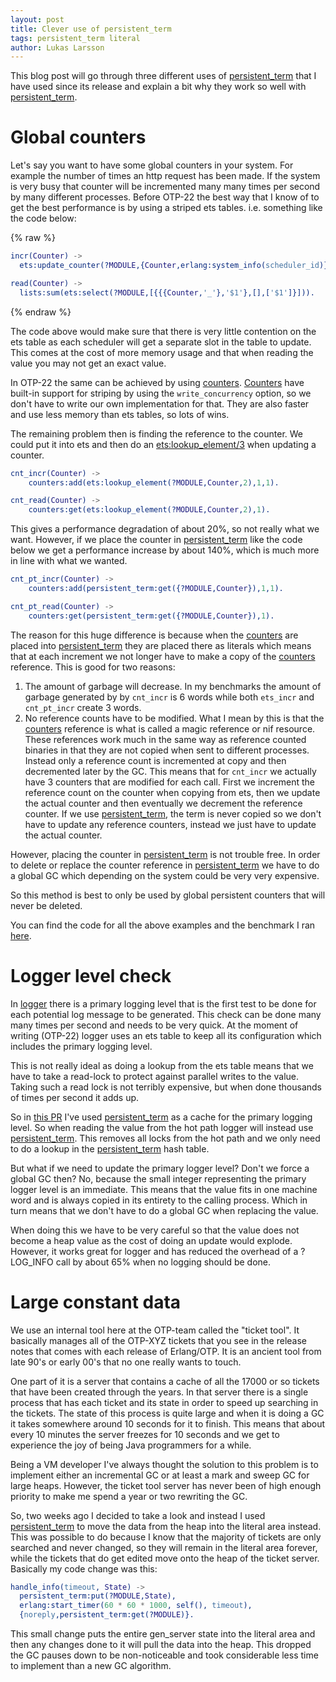 ```yaml
---
layout: post
title: Clever use of persistent_term
tags: persistent_term literal
author: Lukas Larsson
---
```


This blog post will go through three different uses of [persistent_term](http://erlang.org/doc/man/persistent_term.html)
that I have used since its release and explain a bit why they work so well with
[persistent\_term](http://erlang.org/doc/man/persistent_term.html).

# Global counters

Let's say you want to have some global counters in your system. For example the number
of times an http request has been made. If the system is very busy that counter
will be incremented many many times per second by many different processes. Before
OTP-22 the best way that I know of to get the best performance is by using a striped
ets tables. i.e. something like the code below:

{% raw %}
```erlang
incr(Counter) ->
  ets:update_counter(?MODULE,{Counter,erlang:system_info(scheduler_id)},1).

read(Counter) ->
  lists:sum(ets:select(?MODULE,[{{{Counter,'_'},'$1'},[],['$1']}])).
```
{% endraw %}

The code above would make sure that there is very little contention on the ets table
as each scheduler will get a separate slot in the table to update. This comes at the
cost of more memory usage and that when reading the value you may not get an exact
value.

In OTP-22 the same can be achieved by using [counters](http://erlang.org/doc/man/counters.html).
[Counters](http://erlang.org/doc/man/counters.html) have built-in
support for striping by using the `write_concurrency` option, so we don't have
to write our own implementation for that. They are also faster and use less memory
than ets tables, so lots of wins.

The remaining problem then is finding the reference to the counter. We could put it
into ets and then do an [ets:lookup\_element/3](http://erlang.org/doc/man/ets.html#lookup_element-3)
when updating a counter.

```erlang
cnt_incr(Counter) ->
    counters:add(ets:lookup_element(?MODULE,Counter,2),1,1).

cnt_read(Counter) ->
    counters:get(ets:lookup_element(?MODULE,Counter,2),1).
```

This gives a performance degradation of about 20%, so not really what we want.
However, if we place the counter in [persistent\_term](http://erlang.org/doc/man/persistent_term.html)
like the code below we get a performance increase by about 140%, which is much
more in line with what we wanted.

```erlang
cnt_pt_incr(Counter) ->
    counters:add(persistent_term:get({?MODULE,Counter}),1,1).

cnt_pt_read(Counter) ->
    counters:get(persistent_term:get({?MODULE,Counter}),1).
```

The reason for this huge difference is because when the [counters](http://erlang.org/doc/man/counters.html)
are placed into [persistent\_term](http://erlang.org/doc/man/persistent_term.html)
they are placed there as literals which means that at each increment we not longer
have to make a copy of the [counters](http://erlang.org/doc/man/counters.html) reference.
This is good for two reasons:

1) The amount of garbage will decrease. In my benchmarks the amount of garbage generated by
by `cnt_incr` is 6 words while both `ets_incr` and `cnt_pt_incr` create 3 words.
2) No reference counts have to be modified. What I mean by this is that the
[counters](http://erlang.org/doc/man/counters.html) reference
is what is called a magic reference or nif resource. These references work much in the same
way as reference counted binaries in that they are not copied when sent to different
processes. Instead only a reference count is incremented at copy and then decremented later
by the GC. This means that for `cnt_incr` we actually have 3 counters that are modified for
each call. First we increment the reference count on the counter when copying from ets, then
we update the actual counter and then eventually we decrement the reference counter. If we
use [persistent\_term](http://erlang.org/doc/man/persistent_term.html), the term is never
copied so we don't have to update any reference counters, instead we just have to update the
actual counter.

However, placing the counter in [persistent\_term](http://erlang.org/doc/man/persistent_term.html)
is not trouble free. In order to delete or replace the counter reference in
[persistent\_term](http://erlang.org/doc/man/persistent_term.html) we have to do a global
GC which depending on the system could be very very expensive.

So this method is best to only be used by global persistent counters that will never be deleted.

You can find the code for all the above examples and the benchmark I ran
[here](https://gist.github.com/garazdawi/17cdb5914b950f0acae21d9fcf7e8d41).

# Logger level check

In [logger](http://erlang.org/doc/man/logger.html) there is a primary logging
level that is the first test to be done for each potential log message to be generated.
This check can be done many many times per second and needs to be very quick. At the
moment of writing (OTP-22) logger uses an ets table to keep all its configuration which
includes the primary logging level.

This is not really ideal as doing a lookup from the ets table means that we have to take
a read-lock to protect against parallel writes to the value. Taking such a read lock is not
terribly expensive, but when done thousands of times per second it adds up.

So in [this PR](https://github.com/erlang/otp/pull/2356) I've used
[persistent\_term](http://erlang.org/doc/man/persistent_term.html) as
a cache for the primary logging level. So when reading the value from the hot path
logger will instead use [persistent\_term](http://erlang.org/doc/man/persistent_term.html).
This removes all locks from the hot path and we only need to do a lookup in the
[persistent\_term](http://erlang.org/doc/man/persistent_term.html) hash table.

But what if we need to update the primary logger level? Don't we force a global GC then?
No, because the small integer representing the primary logger level is an immediate.
This means that the value fits in one machine word and is always copied in its
entirety to the calling process. Which in turn means that we don't have to do a global
GC when replacing the value.

When doing this we have to be very careful so that the value does not become a heap value
as the cost of doing an update would explode. However, it works great for logger and
has reduced the overhead of a ?LOG_INFO call by about 65% when no logging should be done.

# Large constant data

We use an internal tool here at the OTP-team called the "ticket tool". It basically
manages all of the OTP-XYZ tickets that you see in the release notes that comes with
each release of Erlang/OTP. It is an ancient tool from late 90's or early 00's that
no one really wants to touch.

One part of it is a server that contains a cache of all the 17000 or so tickets that
have been created through the years. In that server there is a single process that
has each ticket and its state in order to speed up searching in the tickets. The state
of this process is quite large and when it is doing a GC it takes somewhere around 10
seconds for it to finish. This means that about every 10 minutes the server freezes for
10 seconds and we get to experience the joy of being Java programmers for a while.

Being a VM developer I've always thought the solution to this problem is to implement
either an incremental GC or at least a mark and sweep GC for large heaps. However, the
ticket tool server has never been of high enough priority to make me spend a year or two
rewriting the GC.

So, two weeks ago I decided to take a look and instead I used
[persistent\_term](http://erlang.org/doc/man/persistent_term.html)
to move the data from the heap into the literal area instead. This was possible to do because
I know that the majority of tickets are only searched and never changed, so they will
remain in the literal area forever, while the tickets that do get edited move onto the
heap of the ticket server. Basically my code change was this:

```erlang
handle_info(timeout, State) ->
  persistent_term:put(?MODULE,State),
  erlang:start_timer(60 * 60 * 1000, self(), timeout),
  {noreply,persistent_term:get(?MODULE)}.
```

This small change puts the entire gen_server state into the literal area and then
any changes done to it will pull the data into the heap. This dropped the GC pauses
down to be non-noticeable and took considerable less time to implement than a new GC
algorithm.
